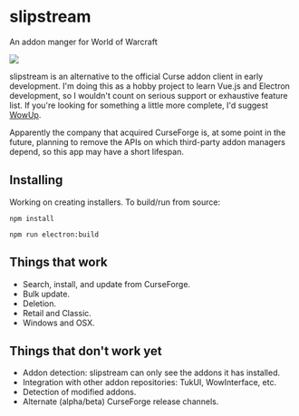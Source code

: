 # slipstream

An addon manger for World of Warcraft

![](https://github.com/varexi/slipstream/raw/master/docs/images/screenshot.png)

slipstream is an alternative to the official Curse addon client in early development. I'm doing this as a hobby project to learn Vue.js and Electron development, so I wouldn't count on serious support or exhaustive feature list. If you're looking for something a little more complete, I'd suggest [WowUp](https://wowup.io).

Apparently the company that acquired CurseForge is, at some point in the future, planning to remove the APIs on which third-party addon managers depend, so this app may have a short lifespan.

## Installing
Working on creating installers. To build/run from source:

```npm install```

```npm run electron:build```

## Things that work
- Search, install, and update from CurseForge.
- Bulk update.
- Deletion.
- Retail and Classic.
- Windows and OSX.

## Things that don't work yet
- Addon detection: slipstream can only see the addons it has installed.
- Integration with other addon repositories: TukUI, WowInterface, etc.
- Detection of modified addons.
- Alternate (alpha/beta) CurseForge release channels.